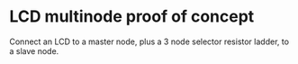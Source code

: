 LCD multinode proof of concept
==============

Connect an LCD to a master node, plus a 3 node selector resistor ladder, to a slave node.